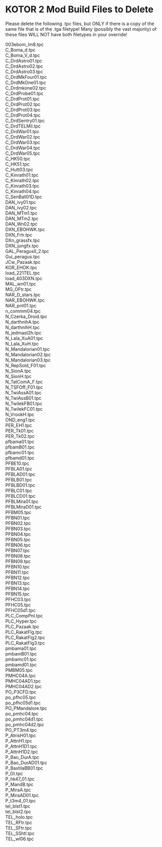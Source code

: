 # KOTOR 2 Mod Build Files to Delete

Please delete the following .tpc files, but ONLY if there is a copy of the same file that is of the .tga filetype! Many (possibly the vast majority) of these files WILL NOT have both filetypes in your override!

003ebom_lm8.tpc  
C_Boma_d.tpc  
C_Boma_V_d.tpc  
C_DrdAstro01.tpc  
C_DrdAstro02.tpc  
C_DrdAstro03.tpc  
C_DrdMkFour01.tpc  
C_DrdMkOne01.tpc  
C_Drdmkone02.tpc  
C_DrdProbe01.tpc  
C_DrdProt01.tpc  
C_DrdProt02.tpc  
C_DrdProt03.tpc  
C_DrdProt04.tpc  
C_DrdSentry01.tpc  
C_DrdTELMil.tpc  
C_DrdWar01.tpc  
C_DrdWar02.tpc  
C_DrdWar03.tpc  
C_DrdWar04.tpc  
C_DrdWar05.tpc  
C_HK50.tpc  
C_HK51.tpc  
C_Hutt03.tpc  
C_Kinrath01.tpc  
C_Kinrath02.tpc  
C_Kinrath03.tpc  
C_Kinrath04.tpc  
C_SenBall01D.tpc  
DAN_ivy01.tpc  
DAN_ivy02.tpc  
DAN_MTm1.tpc  
DAN_MTm2.tpc  
DAN_Wn02.tpc  
DXN_EBOHWK.tpc  
DXN_Frtr.tpc  
DXn_grassfx.tpc  
DXN_jungfx.tpc  
GAL_PeragusII_2.tpc  
Gui_peragus.tpc  
JCw_Pazaak.tpc  
KOR_EHOK.tpc  
load_221TEL.tpc  
load_403DXN.tpc  
MAL_wn01.tpc  
MG_OFtr.tpc  
NAR_D_stars.tpc  
NAR_EBOHWK.tpc  
NAR_pnt01.tpc  
n_commm04.tpc  
N_Czerka_Droid.tpc  
N_darthnihA.tpc  
N_darthnihH.tpc  
N_jedmast2h.tpc  
N_Lala_XuA01.tpc  
N_Lala_XuH.tpc  
N_Mandalorian01.tpc  
N_Mandalorian02.tpc  
N_Mandalorian03.tpc  
N_RepSold_F01.tpc  
N_SionA.tpc  
N_SionH.tpc  
N_TatComA_F.tpc  
N_TSFOff_F01.tpc  
N_TwiAssA01.tpc  
N_TwiAssB01.tpc  
N_TwilekFB01.tpc  
N_TwilekFC01.tpc  
N_VrookH.tpc  
OND_eng1.tpc  
PER_EH1.tpc  
PER_Tk01.tpc  
PER_Tk02.tpc  
pfbama01.tpc  
pfbamB01.tpc  
pfbamc01.tpc  
pfbamd01.tpc  
PFBE10.tpc  
PFBLA01.tpc  
PFBLAD01.tpc  
PFBLB01.tpc  
PFBLBD01.tpc  
PFBLC01.tpc  
PFBLCD01.tpc  
PFBLMira01.tpc  
PFBLMiraD01.tpc  
PFBM05.tpc  
PFBN01.tpc  
PFBN02.tpc  
PFBN03.tpc  
PFBN04.tpc  
PFBN05.tpc  
PFBN06.tpc  
PFBN07.tpc  
PFBN08.tpc  
PFBN09.tpc  
PFBN10.tpc  
PFBN11.tpc  
PFBN12.tpc  
PFBN13.tpc  
PFBN14.tpc  
PFBN15.tpc  
PFHC03.tpc  
PFHC05.tpc  
PFHC05d1.tpc  
PLC_CompPnl.tpc  
PLC_Hyper.tpc  
PLC_Pazaak.tpc  
PLC_RakatFlg.tpc  
PLC_RakatFlg2.tpc  
PLC_RakatFlg3.tpc  
pmbama01.tpc  
pmbamB01.tpc  
pmbamc01.tpc  
pmbamd01.tpc  
PMBM05.tpc  
PMHC04A.tpc  
PMHC04AD1.tpc  
PMHC04AD2.tpc  
PO_P3CFD.tpc  
po_pfhc05.tpc  
po_pfhc05d1.tpc  
PO_PMandalore.tpc  
po_pmhc04.tpc  
po_pmhc04d1.tpc  
po_pmhc04d2.tpc  
PO_PT3m4.tpc  
P_AtrisH01.tpc  
P_AttnH1.tpc  
P_AttnH1D1.tpc  
P_AttnH1D2.tpc  
P_Bao_DurA.tpc  
P_Bao_DurAD01.tpc  
P_BastilaBB01.tpc  
P_Gt.tpc  
P_hk47_01.tpc  
P_MandB.tpc  
P_MiraA.tpc  
P_MiraAD01.tpc  
P_t3m4_01.tpc  
tel_blst1.tpc  
tel_blst2.tpc  
TEL_holo.tpc  
TEL_RFtr.tpc  
TEL_SFtr.tpc  
TEL_SShtl.tpc  
TEL_wl06.tpc